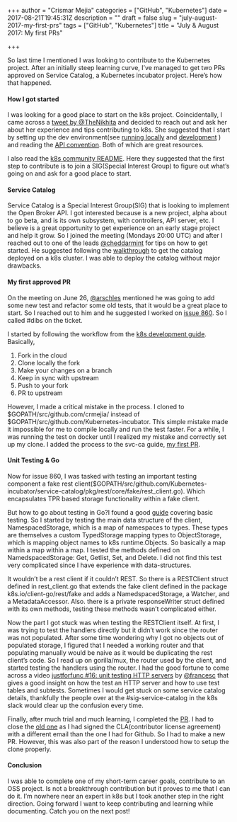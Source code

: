 +++
author = "Crismar Mejia"
categories = ["GitHub", "Kubernetes"]
date = 2017-08-21T19:45:31Z
description = ""
draft = false
slug = "july-august-2017-my-first-prs"
tags = ["GitHub", "Kubernetes"]
title = "July & August 2017: My first PRs"

+++


So last time I mentioned I was looking to contribute to the Kubernetes project. After an initially steep learning curve, I’ve managed to get two PRs approved on Service Catalog, a Kubernetes incubator project. Here’s how that happened.

#### How I got started

I was looking for a good place to start on the k8s project. Coincidentally, I came across a [tweet by @TheNikhita](https://twitter.com/TheNikhita/status/872129013887664128) and decided to reach out and ask her about her experience and tips contributing to k8s. She suggested that I start by setting up the dev environment(see [running locally](https://github.com/kubernetes/community/blob/master/contributors/devel/running-locally.md) and [development](https://github.com/kubernetes/community/blob/master/contributors/devel/development.md) ) and reading the [API convention](https://github.com/kubernetes/community/blob/master/contributors/devel/api-conventions.md). Both of which are great resources.

I also read the [k8s community README](https://github.com/kubernetes/community#sigs). Here they suggested that the first step to contribute is to join a SIG(Special Interest Group) to figure out what’s going on and ask for a good place to start.

#### Service Catalog

Service Catalog is a Special Interest Group(SIG) that is looking to implement the Open Broker API. I got interested because is a new project, alpha about to go beta, and is its own subsystem, with controllers, API server, etc. I believe is a great opportunity to get experience on an early stage project and help it grow. So I joined the meeting (Mondays 20:00 UTC) and after I reached out to one of the leads [@cheddarmint](https://twitter.com/cheddarmint) for tips on how to get started. He suggested following the [walkthrough](https://github.com/kubernetes-incubator/service-catalog/blob/master/docs/walkthrough.md) to get the catalog deployed on a k8s cluster. I was able to deploy the catalog without major drawbacks.

#### My first approved PR

On the meeting on June 26, [@arschles](https://twitter.com/arschles) mentioned he was going to add some new test and refactor some old tests, that it would be a great place to start. So I reached out to him and he suggested I worked on [issue 860](https://github.com/kubernetes-incubator/service-catalog/issues/860). So I called #dibs on the ticket.

I started by following the workflow from the [k8s development guide](https://github.com/kubernetes/community/blob/master/contributors/devel/development.md). Basically,

1. Fork in the cloud
2. Clone locally the fork
3. Make your changes on a branch
4. Keep in sync with upstream
5. Push to your fork
6. PR to upstream

However, I made a critical mistake in the process. I cloned to $GOPATH/src/github.com/crmejia/ instead of $GOPATH/src/github.com/Kubernetes-incubator. This simple mistake made it impossible for me to compile locally and run the test faster. For a while, I was running the test on docker until I realized my mistake and correctly set up my clone. I added the process to the svc-ca guide, [my first PR](https://github.com/kubernetes-incubator/service-catalog/pull/1114).

#### Unit Testing & Go

Now for issue 860, I was tasked with testing an important testing component a fake rest client($GOPATH/src/github.com/Kubernetes-incubator/service-catalog/pkg/rest/core/fake/rest_client.go). Which encapsulates TPR based storage functionality within a fake client.

But how to go about testing in Go?I found a good [guide](https://blog.codeship.com/testing-in-go/) covering basic testing. So I started by testing the main data structure of the client, NamespacedStorage, which is a map of namespaces to types. These types are themselves a custom TypedStorage mapping types to ObjectStorage, which is mapping object names to k8s runtime.Objects. So basically a map within a map within a map. I tested the methods defined on NamedspacedStorage: Get, Getlist, Set, and Delete. I did not find this test very complicated since I have experience with data-structures.

It wouldn’t be a rest client if it couldn’t REST. So there is a RESTClient struct defined in rest_client.go that extends the fake client defined in the package k8s.io/client-go/rest/fake and adds a NamedspacedStorage, a Watcher, and a MetadataAccessor. Also. there is a private responseWriter struct defined with its own methods, testing these methods wasn’t complicated either.

Now the part I got stuck was when testing the RESTClient itself. At first, I was trying to test the handlers directly but it didn’t work since the router was not populated. After some time wondering why I got no objects out of populated storage, I figured that I needed a working router and that populating manually would be naive as it would be duplicating the rest client’s code. So I read up on gorilla/mux, the router used by the client, and started testing the handlers using the router. I had the good fortune to come across a video [justforfunc #16: unit testing HTTP servers](https://www.youtube.com/watch?v=hVFEV-ieeew) by [@francesc](https://twitter.com/francesc) that gives a good insight on how the test an HTTP server and how to use test tables and subtests. Sometimes I would get stuck on some service catalog details, thankfully the people over at the #sig-service-catalog in the k8s slack would clear up the confusion every time.

Finally, after much trial and much learning, I completed the [PR](https://github.com/kubernetes-incubator/service-catalog/pull/1113). I had to close the [old one](https://github.com/kubernetes-incubator/service-catalog/pull/1009) as I had signed the CLA(contributor license agreement) with a different email than the one I had for Github. So I had to make a new PR. However, this was also part of the reason I understood how to setup the clone properly.

#### Conclusion

I was able to complete one of my short-term career goals, contribute to an OSS project. Is not a breakthrough contribution but it proves to me that I can do it. I’m nowhere near an expert in k8s but I took another step in the right direction. Going forward I want to keep contributing and learning while documenting. Catch you on the next post!

